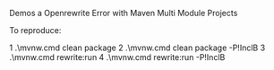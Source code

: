
Demos a Openrewrite Error with Maven Multi Module Projects

To reproduce: 

1 .\mvnw.cmd clean package
2 .\mvnw.cmd clean package -P!InclB
3 .\mvnw.cmd rewrite:run
4 .\mvnw.cmd rewrite:run -P!InclB
